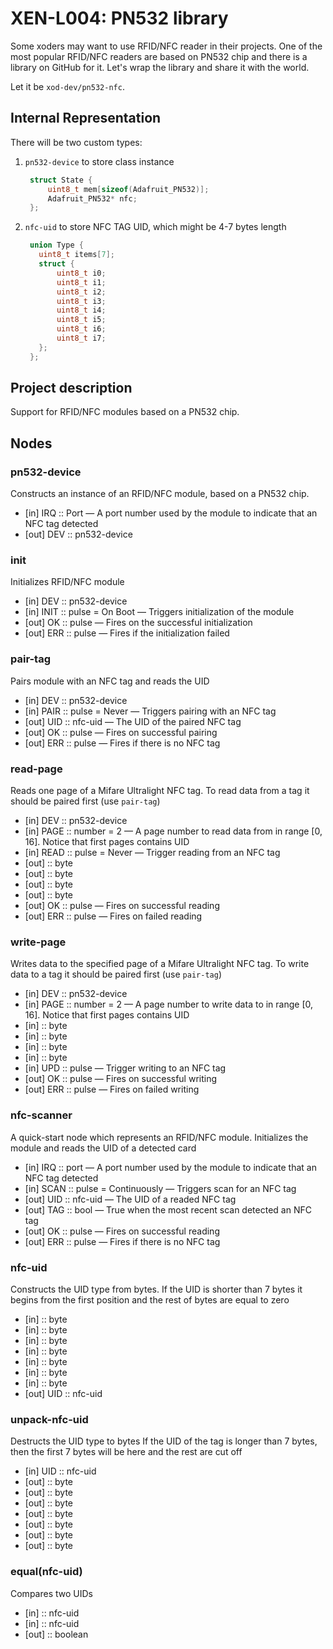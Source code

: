 # XEN-L004: PN532 library

Some xoders may want to use RFID/NFC reader in their projects.
One of the most popular RFID/NFC readers are based on PN532 chip and there is
a library on GitHub for it.
Let's wrap the library and share it with the world.

Let it be `xod-dev/pn532-nfc`.

## Internal Representation

There will be two custom types:
1. `pn532-device` to store class instance
   ```cpp
    struct State {
        uint8_t mem[sizeof(Adafruit_PN532)];
        Adafruit_PN532* nfc;
    };
   ```
2. `nfc-uid` to store NFC TAG UID, which might be 4-7 bytes length
   ```cpp
    union Type {
      uint8_t items[7];
      struct {
          uint8_t i0;
          uint8_t i1;
          uint8_t i2;
          uint8_t i3;
          uint8_t i4;
          uint8_t i5;
          uint8_t i6;
          uint8_t i7;
      };
    };
   ```

## Project description
Support for RFID/NFC modules based on a PN532 chip.

## Nodes

### pn532-device
Constructs an instance of an RFID/NFC module, based on a PN532 chip.

- [in] IRQ :: Port — A port number used by the module to indicate that an NFC tag detected
- [out] DEV :: pn532-device

### init
Initializes RFID/NFC module

- [in] DEV :: pn532-device
- [in] INIT :: pulse = On Boot — Triggers initialization of the module
- [out] OK :: pulse — Fires on the successful initialization
- [out] ERR :: pulse — Fires if the initialization failed

### pair-tag
Pairs module with an NFC tag and reads the UID

- [in] DEV :: pn532-device
- [in] PAIR :: pulse = Never — Triggers pairing with an NFC tag
- [out] UID :: nfc-uid — The UID of the paired NFC tag
- [out] OK :: pulse — Fires on successful pairing
- [out] ERR :: pulse — Fires if there is no NFC tag

### read-page
Reads one page of a Mifare Ultralight NFC tag.
To read data from a tag it should be paired first (use `pair-tag`)

- [in] DEV :: pn532-device
- [in] PAGE :: number = 2 — A page number to read data from in range [0, 16]. Notice that first pages contains UID
- [in] READ :: pulse = Never — Trigger reading from an NFC tag
- [out] :: byte
- [out] :: byte
- [out] :: byte
- [out] :: byte
- [out] OK :: pulse — Fires on successful reading
- [out] ERR :: pulse — Fires on failed reading

### write-page
Writes data to the specified page of a Mifare Ultralight NFC tag.
To write data to a tag it should be paired first (use `pair-tag`)

- [in] DEV :: pn532-device
- [in] PAGE :: number = 2 — A page number to write data to in range [0, 16]. Notice that first pages contains UID
- [in] :: byte
- [in] :: byte
- [in] :: byte
- [in] :: byte
- [in] UPD :: pulse — Trigger writing to an NFC tag
- [out] OK :: pulse — Fires on successful writing
- [out] ERR :: pulse — Fires on failed writing

### nfc-scanner
A quick-start node which represents an RFID/NFC module.
Initializes the module and reads the UID of a detected card

- [in] IRQ :: port — A port number used by the module to indicate that an NFC tag detected
- [in] SCAN :: pulse = Continuously — Triggers scan for an NFC tag
- [out] UID :: nfc-uid — The UID of a readed NFC tag
- [out] TAG :: bool — True when the most recent scan detected an NFC tag
- [out] OK :: pulse — Fires on successful reading
- [out] ERR :: pulse — Fires if there is no NFC tag

### nfc-uid
Constructs the UID type from bytes.
If the UID is shorter than 7 bytes it begins from the first position
and the rest of bytes are equal to zero

- [in] :: byte
- [in] :: byte
- [in] :: byte
- [in] :: byte
- [in] :: byte
- [in] :: byte
- [in] :: byte
- [out] UID :: nfc-uid

### unpack-nfc-uid
Destructs the UID type to bytes
If the UID of the tag is longer than 7 bytes, then the first 7 bytes will be
here and the rest are cut off

- [in] UID :: nfc-uid
- [out] :: byte
- [out] :: byte
- [out] :: byte
- [out] :: byte
- [out] :: byte
- [out] :: byte
- [out] :: byte

### equal(nfc-uid)
Compares two UIDs

- [in] :: nfc-uid
- [in] :: nfc-uid
- [out] :: boolean
